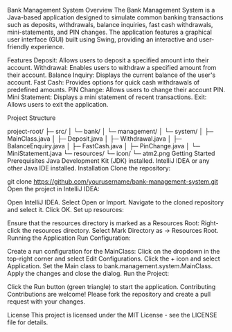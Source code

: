 Bank Management System
Overview
The Bank Management System is a Java-based application designed to simulate common banking transactions such as deposits, withdrawals, balance inquiries, fast cash withdrawals, mini-statements, and PIN changes. The application features a graphical user interface (GUI) built using Swing, providing an interactive and user-friendly experience.

Features
Deposit: Allows users to deposit a specified amount into their account.
Withdrawal: Enables users to withdraw a specified amount from their account.
Balance Inquiry: Displays the current balance of the user's account.
Fast Cash: Provides options for quick cash withdrawals of predefined amounts.
PIN Change: Allows users to change their account PIN.
Mini Statement: Displays a mini statement of recent transactions.
Exit: Allows users to exit the application.

Project Structure

project-root/
├─ src/
│   └─ bank/
│       └─ management/
│           └─ system/
│               ├─ MainClass.java
│               ├─ Deposit.java
│               ├─ Withdrawal.java
│               ├─ BalanceEnquiry.java
│               ├─ FastCash.java
│               ├─ PinChange.java
│               └─ MiniStatement.java
└─ resources/
    └─ icon/
        └─ atm2.png
Getting Started
Prerequisites
Java Development Kit (JDK) installed.
IntelliJ IDEA or any other Java IDE installed.
Installation
Clone the repository:


git clone https://github.com/yourusername/bank-management-system.git
Open the project in IntelliJ IDEA:

Open IntelliJ IDEA.
Select Open or Import.
Navigate to the cloned repository and select it.
Click OK.
Set up resources:

Ensure that the resources directory is marked as a Resources Root:
Right-click the resources directory.
Select Mark Directory as -> Resources Root.
Running the Application
Run Configuration:

Create a run configuration for the MainClass:
Click on the dropdown in the top-right corner and select Edit Configurations.
Click the + icon and select Application.
Set the Main class to bank.management.system.MainClass.
Apply the changes and close the dialog.
Run the Project:

Click the Run button (green triangle) to start the application.
Contributing
Contributions are welcome! Please fork the repository and create a pull request with your changes.

License
This project is licensed under the MIT License - see the LICENSE file for details.
